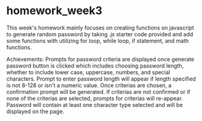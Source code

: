 # homework_week3


This week's homework mainly focuses on creating functions on javascript to generate random password by taking .js starter code provided and add some functions with utilizing for loop, while loop, if statement, and math functions. 

Achievements:
Prompts for password criteria are displayed once generate password button is clicked which includes choosing password length, whether to include lower case, uppercase, numbers, and special characters. Prompt to enter password length will appear if length specified is not 8-128 or isn't a numeric value. Once criterias are chosen, a confirmation prompt will be generated. If criterias are not confirmed or if none of the criterias are selected, prompts for criterias will re-appear. Password will contain at least one character type selected and will be displayed on the page. 